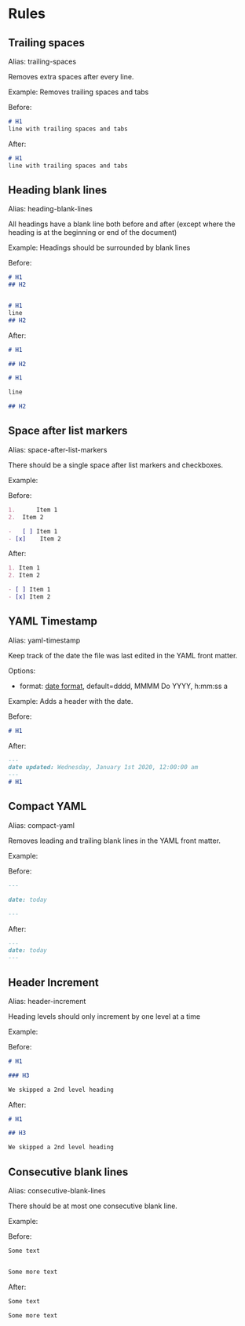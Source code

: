 <!--- This file was automatically generated. See docs.ts and *_template.md files for the source. -->

# Rules

## Trailing spaces

Alias: trailing-spaces

Removes extra spaces after every line.



Example: Removes trailing spaces and tabs

Before:

```markdown
# H1   
line with trailing spaces and tabs    				
```

After:

```markdown
# H1
line with trailing spaces and tabs
```

## Heading blank lines

Alias: heading-blank-lines

All headings have a blank line both before and after (except where the heading is at the beginning or end of the document)



Example: Headings should be surrounded by blank lines

Before:

```markdown
# H1
## H2


# H1
line
## H2

```

After:

```markdown
# H1

## H2

# H1

line

## H2
```

## Space after list markers

Alias: space-after-list-markers

There should be a single space after list markers and checkboxes.



Example: 

Before:

```markdown
1.      Item 1
2.  Item 2

-   [ ] Item 1
- [x]    Item 2
```

After:

```markdown
1. Item 1
2. Item 2

- [ ] Item 1
- [x] Item 2
```

## YAML Timestamp

Alias: yaml-timestamp

Keep track of the date the file was last edited in the YAML front matter. 

Options:
- format: [date format]([https://momentjs.com/docs/#/displaying/format/), default=dddd, MMMM Do YYYY, h:mm:ss a

Example: Adds a header with the date.

Before:

```markdown
# H1
```

After:

```markdown
---
date updated: Wednesday, January 1st 2020, 12:00:00 am
---
# H1
```

## Compact YAML

Alias: compact-yaml

Removes leading and trailing blank lines in the YAML front matter.



Example: 

Before:

```markdown
---

date: today

---
```

After:

```markdown
---
date: today
---
```

## Header Increment

Alias: header-increment

Heading levels should only increment by one level at a time



Example: 

Before:

```markdown
# H1

### H3

We skipped a 2nd level heading
```

After:

```markdown
# H1

## H3

We skipped a 2nd level heading
```

## Consecutive blank lines

Alias: consecutive-blank-lines

There should be at most one consecutive blank line.



Example: 

Before:

```markdown
Some text


Some more text
```

After:

```markdown
Some text

Some more text
```
